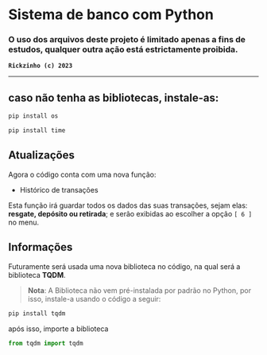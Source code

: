 # Sistema de banco com Python

### O uso dos arquivos deste projeto é limitado apenas a fins de estudos, qualquer outra ação está estrictamente proibida.

**`Rickzinho (c) 2023`**
<hr/>

## caso não tenha as bibliotecas, instale-as:
```bash
pip install os
```
```bash
pip install time
```


## **Atualizações**
Agora o código conta com uma nova função:
- Histórico de transações

Esta função irá guardar todos os dados das suas transações, sejam elas: **resgate, depósito ou retirada**; e serão exibidas ao escolher a opção `[ 6 ]` no menu.

## **Informações**
Futuramente será usada uma nova biblioteca no código, na qual será a biblioteca **TQDM**.
> **Nota**: A Biblioteca não vem pré-instalada por padrão no Python, por isso, instale-a usando o código a seguir:

```bash
pip install tqdm
```

após isso, importe a biblioteca
```Python
from tqdm import tqdm
```

